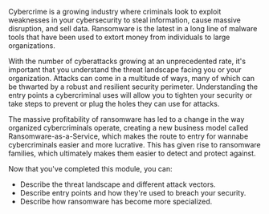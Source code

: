 Cybercrime is a growing industry where criminals look to exploit weaknesses in your cybersecurity to steal information, cause massive disruption, and sell data. Ransomware is the latest in a long line of malware tools that have been used to extort money from individuals to large organizations.

With the number of cyberattacks growing at an unprecedented rate, it's important that you understand the threat landscape facing you or your organization. Attacks can come in a multitude of ways, many of which can be thwarted by a robust and resilient security perimeter. Understanding the entry points a cybercriminal uses will allow you to tighten your security or take steps to prevent or plug the holes they can use for attacks.

The massive profitability of ransomware has led to a change in the way organized cybercriminals operate, creating a new business model called Ransomware-as-a-Service, which makes the route to entry for wannabe cybercriminals easier and more lucrative. This has given rise to ransomware families, which ultimately makes them easier to detect and protect against.

Now that you've completed this module, you can:

- Describe the threat landscape and different attack vectors.
- Describe entry points and how they're used to breach your security.
- Describe how ransomware has become more specialized.
